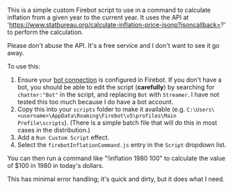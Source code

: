 This is a simple custom Firebot script to use in a command to calculate inflation from a given year to the current year.  It uses the API at 'https://www.statbureau.org/calculate-inflation-price-jsonp?jsoncallback=?' to perform the calculation.

Please don't abuse the API.  It's a free service and I don't want to see it go away.

To use this:
1. Ensure your [bot connection](https://www.youtube.com/watch?v=QllhrNGFuwM&list=PLKM4AhNKMRk4ecbLtTpCk1nXtVKhiWSqV&t=77s) is configured in Firebot.  If you don't have a bot, you should be able to edit the script (**carefully**) by searching for `chatter:"Bot"` in the script, and replacing `Bot` with `Streamer`.  I have not tested this too much because I do have a bot account.
1. Copy this into your `scripts` folder to make it available (e.g. `C:\Users\<username>\AppData\Roaming\Firebot\v5\profiles\Main Profile\scripts`).  (There is a simple batch file that will do this in most cases in the distribution.)
1. Add a `Run Custom Script` effect.
1. Select the `firebotInflationCommand.js` entry in the `Script` dropdown list.

You can then run a command like "!inflation 1980 100" to calculate the value of $100 in 1980 in today's dollars.

This has minimal error handling; it's quick and dirty, but it does what I need.